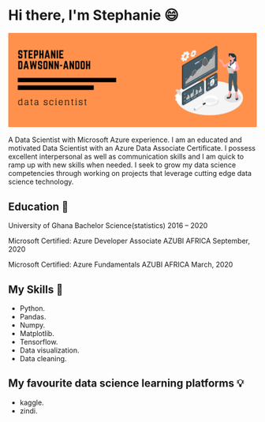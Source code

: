 # Hi there, I'm Stephanie :smile:

![](https://github.com/stephandoh/stephandoh/blob/master/August%2029%2C%202018%204_30-6_00%20PM%20Room%20204.png)

A Data Scientist with Microsoft Azure experience.
I am an educated and motivated Data Scientist with an Azure Data Associate Certificate. I possess excellent interpersonal as well as communication skills and I am quick to ramp up with new skills when needed. I seek to grow my data science competencies through working on projects that leverage cutting edge data science technology.                

## Education :school:

University of Ghana
Bachelor Science(statistics)
2016 – 2020

Microsoft Certified: Azure Developer Associate
AZUBI AFRICA
September, 2020


Microsoft Certified: Azure Fundamentals
AZUBI AFRICA
March, 2020

## My Skills :pushpin:

- Python.                                                                                                
- Pandas.
- Numpy.
- Matplotlib.
- Tensorflow.
- Data visualization.
- Data cleaning.

## My favourite data science learning platforms :bulb:

- kaggle.
- zindi.




